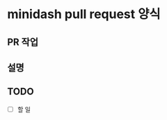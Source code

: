 # minidash pull request 양식


## PR 작업
<!-- 작업 주제 or 제목을 적어주세요 -->


## 설명
<!-- 설명을 적어주세요 -->

## TODO
- [ ] 할 일
